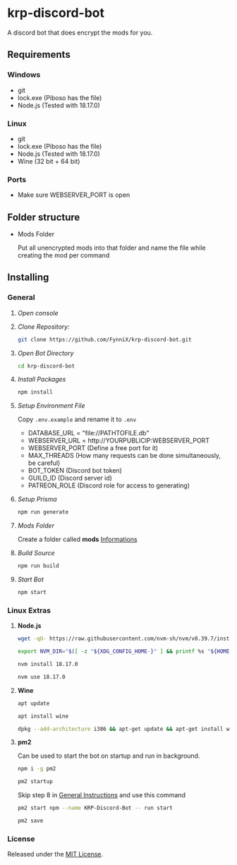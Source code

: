 # krp-discord-bot

A discord bot that does encrypt the mods for you.

## Requirements

### Windows

- git
- lock.exe (Piboso has the file)
- Node.js (Tested with 18.17.0)

### Linux

- git
- lock.exe (Piboso has the file)
- Node.js (Tested with 18.17.0)
- Wine (32 bit + 64 bit)

### Ports

- Make sure WEBSERVER_PORT is open

## Folder structure

- Mods Folder

    Put all unencrypted mods into that folder and name the file while creating the mod per command

## Installing

### General

1. _Open console_

2. _Clone Repository:_

   ```sh
   git clone https://github.com/FynniX/krp-discord-bot.git
   ```

3. _Open Bot Directory_

   ```sh
   cd krp-discord-bot
   ```

4. _Install Packages_

   ```sh
   npm install
   ```

5. _Setup Environment File_

   Copy `.env.example` and rename it to `.env`

   - DATABASE_URL = "file://PATHTOFILE.db"
   - WEBSERVER_URL = http://YOURPUBLICIP:WEBSERVER_PORT
   - WEBSERVER_PORT (Define a free port for it)
   - MAX_THREADS (How many requests can be done simultaneously, be careful)
   - BOT_TOKEN (Discord bot token)
   - GUILD_ID (Discord server id)
   - PATREON_ROLE (Discord role for access to generating)

6. _Setup Prisma_

    ```sh
    npm run generate
    ```

7. _Mods Folder_

    Create a folder called **mods** [Informations](https://github.com/FynniX/krp-discord-bot?tab=readme-ov-file#folder-structure)


7. _Build Source_

    ```sh
    npm run build
    ```

8. _Start Bot_

    ```sh
    npm start
    ```

### Linux Extras

1.  **Node.js**

    ```sh
    wget -qO- https://raw.githubusercontent.com/nvm-sh/nvm/v0.39.7/install.sh | bash
    ```

    ```sh
    export NVM_DIR="$([ -z "${XDG_CONFIG_HOME-}" ] && printf %s "${HOME}/.nvm" || printf %s "${XDG_CONFIG_HOME}/nvm")" [ -s "$NVM_DIR/nvm.sh" ] && \. "$NVM_DIR/nvm.sh" # This loads nvm
    ```

    ```sh
    nvm install 18.17.0
    ```

    ```sh
    nvm use 18.17.0
    ```

2.  **Wine**

    ```sh
    apt update
    ```

    ```sh
    apt install wine
    ```

    ```sh
    dpkg --add-architecture i386 && apt-get update && apt-get install wine32
    ```

3. **pm2**

    Can be used to start the bot on startup and run in background.

    ```sh
    npm i -g pm2
    ```

    ```sh
    pm2 startup
    ```
    
    Skip step 8 in [General Instructions](https://github.com/FynniX/krp-discord-bot/edit/main/README.md#general) and use this command

    ```sh
    pm2 start npm --name KRP-Discord-Bot -- run start
    ```

    ```sh
    pm2 save
    ```

### License

Released under the [MIT License](https://github.com/FynniX/krp-discord-bot/blob/main/LICENSE).
